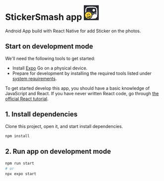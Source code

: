 # StickerSmash app ![Icon](/assets/favicon.png)

Android App build with React Native for add Sticker on the photos.

## Start on development mode

We'll need the following tools to get started:

- Install [Expo](https://expo.dev/go) Go on a physical device.
- Prepare for development by installing the required tools listed under [system requirements](https://docs.expo.dev/get-started/create-a-project/).

To get started develop this app, you should have a basic knowledge of JavaScript and React. If you have never written React code, go through [the official React tutorial](https://react.dev/learn).

## 1. Install dependencies

Clone this project, open it, and start install dependencies.

```bash
npm install
```

## 2. Run app on development mode

```bash
npm run start
# or
npx expo start
```
